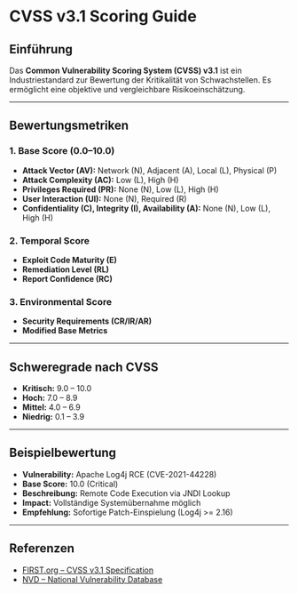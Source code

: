 # CVSS v3.1 Scoring Guide

## Einführung
Das **Common Vulnerability Scoring System (CVSS) v3.1** ist ein Industriestandard zur Bewertung der Kritikalität von Schwachstellen. Es ermöglicht eine objektive und vergleichbare Risikoeinschätzung.

---

## Bewertungsmetriken

### 1. Base Score (0.0–10.0)
- **Attack Vector (AV):** Network (N), Adjacent (A), Local (L), Physical (P)
- **Attack Complexity (AC):** Low (L), High (H)
- **Privileges Required (PR):** None (N), Low (L), High (H)
- **User Interaction (UI):** None (N), Required (R)
- **Confidentiality (C), Integrity (I), Availability (A):** None (N), Low (L), High (H)

### 2. Temporal Score
- **Exploit Code Maturity (E)**
- **Remediation Level (RL)**
- **Report Confidence (RC)**

### 3. Environmental Score
- **Security Requirements (CR/IR/AR)**
- **Modified Base Metrics**

---

## Schweregrade nach CVSS
- **Kritisch:** 9.0 – 10.0
- **Hoch:** 7.0 – 8.9
- **Mittel:** 4.0 – 6.9
- **Niedrig:** 0.1 – 3.9

---

## Beispielbewertung
- **Vulnerability:** Apache Log4j RCE (CVE-2021-44228)  
- **Base Score:** 10.0 (Critical)  
- **Beschreibung:** Remote Code Execution via JNDI Lookup  
- **Impact:** Vollständige Systemübernahme möglich  
- **Empfehlung:** Sofortige Patch-Einspielung (Log4j >= 2.16)  

---

## Referenzen
- [FIRST.org – CVSS v3.1 Specification](https://www.first.org/cvss/)  
- [NVD – National Vulnerability Database](https://nvd.nist.gov/vuln-metrics/cvss)  
